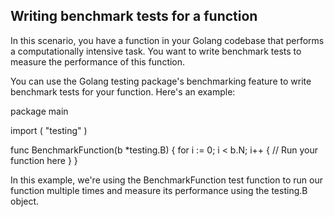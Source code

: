 ## Writing benchmark tests for a function

In this scenario, you have a function in your Golang codebase that performs a computationally intensive task. You want to write benchmark tests to measure the performance of this function.

You can use the Golang testing package's benchmarking feature to write benchmark tests for your function. Here's an example:

package main

import (
"testing"
)

func BenchmarkFunction(b \*testing.B) {
for i := 0; i < b.N; i++ {
// Run your function here
}
}

In this example, we're using the BenchmarkFunction test function to run our function multiple times and measure its performance using the testing.B object.
